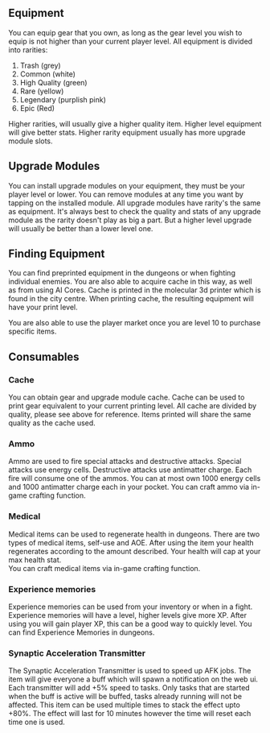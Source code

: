 ## Equipment 
You can equip gear that you own, as long as the gear level you wish to equip is not higher than your current player level. All equipment is divided into rarities: 

 1. Trash (grey)
 2. Common (white)
 3. High Quality (green)
 4. Rare (yellow)  
 5. Legendary (purplish pink)  
 6. Epic (Red)  

Higher rarities, will usually give a higher quality item. Higher level equipment will give better stats. Higher rarity equipment usually has more upgrade module slots.  

## Upgrade Modules

You can install upgrade modules on your equipment, they must be your player level or lower. You can remove modules at any time you want by tapping on the installed module. All upgrade modules have rarity's the same as equipment. It's always best to check the quality and stats of any upgrade module as the rarity doesn't play as big a part. But a higher level upgrade will usually be better than a lower level one.  

## Finding Equipment

You can find preprinted equipment in the dungeons or when fighting individual enemies. You are also able to acquire cache in this way, as well as from using AI Cores. Cache is printed in the molecular 3d printer which is found in the city centre. When printing cache, the resulting equipment will have your print level.  

You are also able to use the player market once you are level 10 to purchase specific items.  

## Consumables

### Cache  
You can obtain gear and upgrade module cache. Cache can be used to print gear equivalent to your current printing level. All cache are divided by quality, please see above for reference. Items printed will share the same quality as the cache used.  

### Ammo  
Ammo are used to fire special attacks and destructive attacks. Special attacks use energy cells. Destructive attacks use antimatter charge. Each fire will consume one of the ammos. You can at most own 1000 energy cells and 1000 antimatter charge each in your pocket. You can craft ammo via in-game crafting function.  

### Medical
Medical items can be used to regenerate health in dungeons. There are two types of medical items, self-use and AOE. After using the item your health regenerates according to the amount described. Your health will cap at your max health stat.  
You can craft medical items via in-game crafting function.  

### Experience memories  
Experience memories can be used from your inventory or when in a fight. Experience memories will have a level, higher levels give more XP. After using you will gain player XP, this can be a good way to quickly level. You can find Experience Memories in dungeons.  

### Synaptic Acceleration Transmitter
The Synaptic Acceleration Transmitter is used to speed up AFK jobs. The item will give everyone a buff which will spawn a notification on the web ui. Each transmitter will add +5% speed to tasks. Only tasks that are started when the buff is active will be buffed, tasks already running will not be affected. This item can be used multiple times to stack the effect upto +80%. The effect will last for 10 minutes however the time will reset each time one is used.

